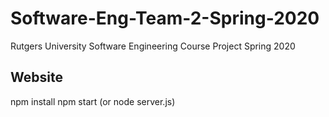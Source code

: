 # Software-Eng-Team-2-Spring-2020
Rutgers University Software Engineering Course Project Spring 2020

## Website
npm install
npm start (or node server.js)
